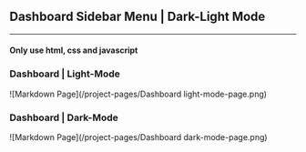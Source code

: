 ## Dashboard Sidebar Menu | Dark-Light Mode
---
#### Only use html, css and javascript


### Dashboard | Light-Mode
![Markdown Page](/project-pages/Dashboard light-mode-page.png)

### Dashboard | Dark-Mode
![Markdown Page](/project-pages/Dashboard dark-mode-page.png) 